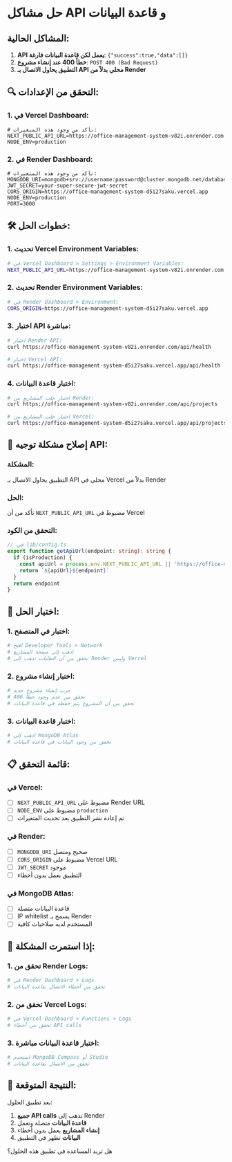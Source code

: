 # حل مشاكل API و قاعدة البيانات

## المشاكل الحالية:
1. **API يعمل لكن قاعدة البيانات فارغة**: `{"success":true,"data":[]}`
2. **خطأ 400 عند إنشاء مشروع**: `POST 400 (Bad Request)`
3. **التطبيق يحاول الاتصال بـ API محلي بدلاً من Render**

## 🔍 التحقق من الإعدادات:

### 1. في Vercel Dashboard:
```env
# تأكد من وجود هذه المتغيرات:
NEXT_PUBLIC_API_URL=https://office-management-system-v82i.onrender.com
NODE_ENV=production
```

### 2. في Render Dashboard:
```env
# تأكد من وجود هذه المتغيرات:
MONGODB_URI=mongodb+srv://username:password@cluster.mongodb.net/database
JWT_SECRET=your-super-secure-jwt-secret
CORS_ORIGIN=https://office-management-system-d5i27saku.vercel.app
NODE_ENV=production
PORT=3000
```

## 🛠️ خطوات الحل:

### 1. تحديث Vercel Environment Variables:
```bash
# في Vercel Dashboard > Settings > Environment Variables:
NEXT_PUBLIC_API_URL=https://office-management-system-v82i.onrender.com
```

### 2. تحديث Render Environment Variables:
```bash
# في Render Dashboard > Environment:
CORS_ORIGIN=https://office-management-system-d5i27saku.vercel.app
```

### 3. اختبار API مباشرة:
```bash
# اختبار Render API:
curl https://office-management-system-v82i.onrender.com/api/health

# اختبار Vercel API:
curl https://office-management-system-d5i27saku.vercel.app/api/health
```

### 4. اختبار قاعدة البيانات:
```bash
# اختبار جلب المشاريع من Render:
curl https://office-management-system-v82i.onrender.com/api/projects

# اختبار جلب المشاريع من Vercel:
curl https://office-management-system-d5i27saku.vercel.app/api/projects
```

## 🔧 إصلاح مشكلة توجيه API:

### المشكلة:
التطبيق يحاول الاتصال بـ API محلي في Vercel بدلاً من Render

### الحل:
تأكد من أن `NEXT_PUBLIC_API_URL` مضبوط في Vercel

### التحقق من الكود:
```typescript
// في lib/config.ts
export function getApiUrl(endpoint: string): string {
  if (isProduction) {
    const apiUrl = process.env.NEXT_PUBLIC_API_URL || 'https://office-management-system-v82i.onrender.com'
    return `${apiUrl}${endpoint}`
  }
  return endpoint
}
```

## 🧪 اختبار الحل:

### 1. اختبار في المتصفح:
```bash
# افتح Developer Tools > Network
# اذهب إلى صفحة المشاريع
# تحقق من أن الطلبات تذهب إلى Render وليس Vercel
```

### 2. اختبار إنشاء مشروع:
```bash
# جرب إنشاء مشروع جديد
# تحقق من عدم وجود خطأ 400
# تحقق من أن المشروع يتم حفظه في قاعدة البيانات
```

### 3. اختبار قاعدة البيانات:
```bash
# اذهب إلى MongoDB Atlas
# تحقق من وجود البيانات في قاعدة البيانات
```

## 📋 قائمة التحقق:

### في Vercel:
- [ ] `NEXT_PUBLIC_API_URL` مضبوط على Render URL
- [ ] `NODE_ENV` مضبوط على `production`
- [ ] تم إعادة نشر التطبيق بعد تحديث المتغيرات

### في Render:
- [ ] `MONGODB_URI` صحيح ومتصل
- [ ] `CORS_ORIGIN` مضبوط على Vercel URL
- [ ] `JWT_SECRET` موجود
- [ ] التطبيق يعمل بدون أخطاء

### في MongoDB Atlas:
- [ ] قاعدة البيانات متصلة
- [ ] IP whitelist يسمح بـ Render
- [ ] المستخدم لديه صلاحيات كافية

## 🚨 إذا استمرت المشكلة:

### 1. تحقق من Render Logs:
```bash
# في Render Dashboard > Logs
# تحقق من أخطاء الاتصال بقاعدة البيانات
```

### 2. تحقق من Vercel Logs:
```bash
# في Vercel Dashboard > Functions > Logs
# تحقق من أخطاء API calls
```

### 3. اختبار قاعدة البيانات مباشرة:
```bash
# استخدم MongoDB Compass أو Studio
# تحقق من الاتصال بقاعدة البيانات
```

## 🎯 النتيجة المتوقعة:

بعد تطبيق الحلول:
1. **جميع API calls** تذهب إلى Render
2. **قاعدة البيانات** متصلة وتعمل
3. **إنشاء المشاريع** يعمل بدون أخطاء
4. **البيانات** تظهر في التطبيق

هل تريد المساعدة في تطبيق هذه الحلول؟ 